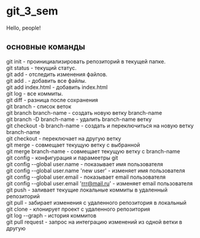# git_3_sem
Hello, people!

## основные команды

git init - проинициализировать репозиторий в текущей папке.  
git status - текущий статус.  
git add - отследить изменения файлов.  
git add . - добавить все файлы.  
git add index.html - добавить index.html  
git log - все коммиты.  
git diff - разница после сохранения  
git branch - список веток  
git branch branch-name - создать новую ветку branch-name  
git branch -D branch-name - удалить branch-name ветку  
git checkout -b branch-name - создать и переключиться на новую ветку branch-name  
git checkout - переключает на другую ветку  
git merge - совмещает текущую ветку с выбранной  
git merge branch-name - совмещает текущую ветку с branch-name  
git config - конфигурация и парамеетры git  
git config --global user.name - показывает имя пользователя  
git config --global user.name 'new user' - изменяет имя пользователя  
git config --global user.email - показывает email пользователя  
git config --global user.email 'rrr@mail.ru' - изменяет email пользователя  
git push - заливает текущие локальные коммиты в удаленный репозиторий  
git pull - забирает изменения с удаленного репозитория в локальный  
git clone - клонирует проект с удаленного репозитория    
git log --graph - история коммитов  
git pull request - запрос на интеграцию изменений из одной ветки в другую  